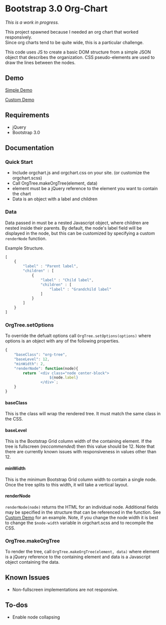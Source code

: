 Bootstrap 3.0 Org-Chart
=======================

*This is a work in progress.*

This project spawned because I needed an org chart that worked responsively.  
Since org charts tend to be quite wide, this is a particular challenge.

This code uses JS to create a basic DOM structure from a simple JSON object that 
describes the organization.  CSS pseudo-elements are used to draw the lines 
between the nodes.

Demo
----
[Simple Demo](sample.html)

[Custom Demo](custom.html)

Requirements
------------
- jQuery
- Bootstrap 3.0

Documentation
-------------

### Quick Start
- Include orgchart.js and orgchart.css on your site. (or customize the orgchart.scss)
- Call OrgTree.makeOrgTree(element, data)
- element must be a jQuery reference to the element you want to contain the chart
- Data is an object with a label and children

### Data
Data passed in must be a nested Javascript object, where children are nested 
inside their parents. By default, the node's label field will be displayed in 
the node, but this can be customized by specifying a custom `renderNode` function.

Example Structure.
```javascript
[
    {
        "label" : "Parent label",
        "children" : [
            {
                "label" : "Child label",
                "children" : [
                    "label" : "Grandchild label"
                ]
            }
        ]
    }
]
```

### OrgTree.setOptions
To override the defualt options call `OrgTree.setOptions(options)` where options
is an object with any of the following properties.
```javascript
{
    "baseClass": "org-tree",
    "baseLevel": 12,
    "minWidth": 2,
    "renderNode": function(node){
        return `<div class="node center-block">
                    ${node.label}
                </div>`;
    }
}
```

#### baseClass
This is the class will wrap the rendered tree.  It must match the same class in
the CSS.

#### baseLevel
This is the Bootstrap Grid column width of the containing element. If the tree is
fullscreen (*reccommended*) then this value should be 12.  Note that there are
currently known issues with responsiveness in values other than 12.

#### minWidth
This is the minimum Bootstrap Grid column width to contain a single node. Once
the tree splits to this width, it will take a vertical layout.

#### renderNode
`renderNode(node)` returns the HTML for an individual node. Additional fields
may be specified in the structure that can be referenced in the function.  See
[Custom Demo](custom.html) for an example.  Note, if you change the node width it
is best to change the `$node-width` variable in orgchart.scss and to recompile
the CSS.

### OrgTree.makeOrgTree
To render the tree, call `OrgTree.makeOrgTree(element, data)` where element is 
a jQuery reference to the containing element and data is a Javascript object
containing the data.

Known Issues
------------
- Non-fullscreen implementations are not responsive.

To-dos
------
* Enable node collapsing

